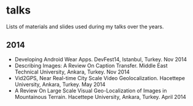 talks
=====

Lists of materials and slides used during my talks over the years.

## 2014
- Developing Android Wear Apps. DevFest14, Istanbul, Turkey. Nov 2014
- Describing Images: A Review On Caption Transfer. Middle East Technical University, Ankara, Turkey. Nov 2014
- Vid2GPS, Near Real-time City Scale Video Geolocalization. Hacettepe University, Ankara, Turkey. May 2014
- A Review On Large Scale Visual Geo-Localization of Images in Mountainous Terrain. Hacettepe University, Ankara, Turkey. April 2014

